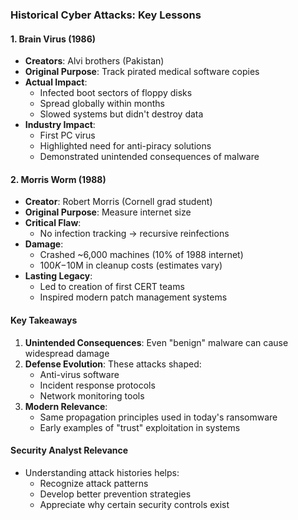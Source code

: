 ### **Historical Cyber Attacks: Key Lessons**

#### **1. Brain Virus (1986)**
- **Creators**: Alvi brothers (Pakistan)
- **Original Purpose**: Track pirated medical software copies
- **Actual Impact**:
  - Infected boot sectors of floppy disks
  - Spread globally within months
  - Slowed systems but didn't destroy data
- **Industry Impact**:
  - First PC virus
  - Highlighted need for anti-piracy solutions
  - Demonstrated unintended consequences of malware

#### **2. Morris Worm (1988)**
- **Creator**: Robert Morris (Cornell grad student)
- **Original Purpose**: Measure internet size
- **Critical Flaw**: 
  - No infection tracking → recursive reinfections
- **Damage**:
  - Crashed ~6,000 machines (10% of 1988 internet)
  - $100K-$10M in cleanup costs (estimates vary)
- **Lasting Legacy**:
  - Led to creation of first CERT teams
  - Inspired modern patch management systems

#### **Key Takeaways**
1. **Unintended Consequences**: Even "benign" malware can cause widespread damage
2. **Defense Evolution**: These attacks shaped:
   - Anti-virus software
   - Incident response protocols
   - Network monitoring tools
3. **Modern Relevance**: 
   - Same propagation principles used in today's ransomware
   - Early examples of "trust" exploitation in systems

#### **Security Analyst Relevance**
- Understanding attack histories helps:
  - Recognize attack patterns
  - Develop better prevention strategies
  - Appreciate why certain security controls exist
